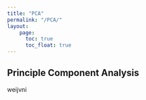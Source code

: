 ```yaml
---
title: "PCA"
permalink: "/PCA/"
layout: 
    page:
      toc: true
      toc_float: true
---
```


## Principle Component Analysis
weijvni
